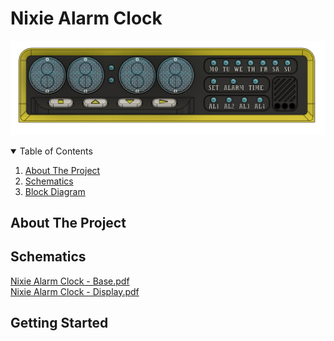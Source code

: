 # Nixie Alarm Clock
![Board_3D_TOP.png](images/Front.png)

<!-- TABLE OF CONTENTS -->
<details open="open">
  <summary>Table of Contents</summary>
  <ol>
    <li><a href="#about-the-project">About The Project</a></li>
    <li><a href="#schematics">Schematics</a></li>
    <li><a href="#getting-started">Block Diagram</a></li>
  </ol>
</details>


<!-- ABOUT THE PROJECT -->
## About The Project


<!-- SCHEMATICS -->
## Schematics
[Nixie Alarm Clock - Base.pdf](Nixie%20Alarm%20Clock%20-%20Base.pdf)\
[Nixie Alarm Clock - Display.pdf](Nixie%20Alarm%20Clock%20-%20Display.pdf)


<!-- GETTING STARTED -->
## Getting Started

